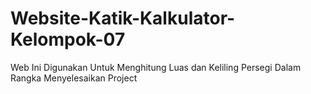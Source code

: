 # Website-Katik-Kalkulator-Kelompok-07
Web Ini Digunakan Untuk Menghitung Luas dan Keliling Persegi Dalam Rangka Menyelesaikan Project
